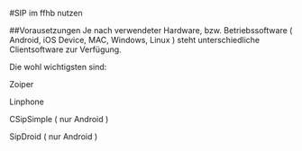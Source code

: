 #SIP im ffhb nutzen

##Vorausetzungen
Je nach verwendeter Hardware, bzw. Betriebssoftware ( Android, iOS Device, MAC, Windows, Linux ) steht unterschiedliche Clientsoftware zur Verfügung.

Die wohl wichtigsten sind:

Zoiper

Linphone

CSipSimple ( nur Android )

SipDroid ( nur Android )




